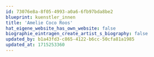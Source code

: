 ```yaml
---
id: 73076e8a-8f05-4993-a0a6-6fb97bda8be2
blueprint: kuenstler_innen
title: 'Amelie Coco Roos'
hat_eigene_website_has_own_website: false
biographie_eintragen_create_artist_s_biography: false
updated_by: b1a43fd3-c865-4122-b6cc-50cfa81a1985
updated_at: 1715253360
---
```

